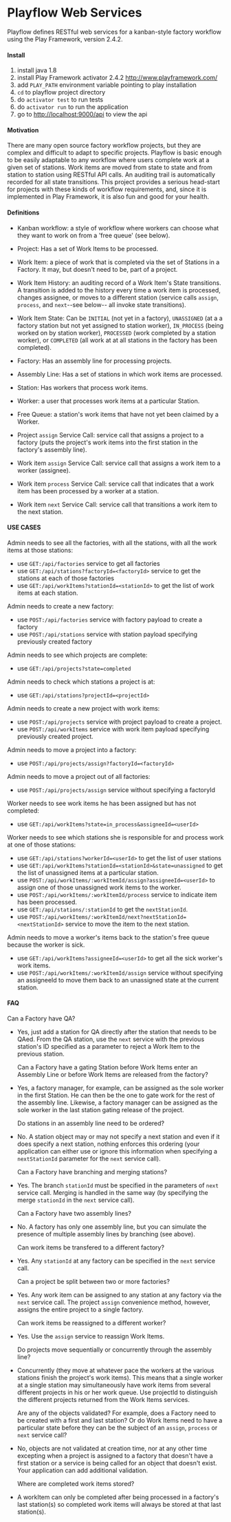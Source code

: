 # Playflow Web Services

Playflow defines RESTful web services for a kanban-style factory workflow using
the Play Framework, version 2.4.2. 


#### Install

1. install java 1.8
2. install Play Framework activator 2.4.2 <http://www.playframework.com/>
3. add `PLAY_PATH` environment variable pointing to play installation
4. `cd` to playflow project directory
5. do `activator test` to run tests
6. do `activator run` to run the application
7. go to <http://localhost:9000/api> to view the api


#### Motivation

There are many open source factory workflow projects, but they are complex 
and difficult to  adapt to specific projects.  Playflow is basic enough 
to be easily adaptable to any workflow where users complete work at a given 
set of stations.  Work items are moved from state to state and from station 
to station using RESTful API calls.  An auditing trail is automatically 
recorded for all state transitions.  This project provides a serious head-start 
for projects with these kinds of workflow requirements, and, since it 
is implemented in Play Framework, it is also fun and good for your health.


#### Definitions

* Kanban workflow: a style of workflow where workers can choose what they 
  want to work on from a 'free queue' (see below).

* Project: Has a set of Work Items to be processed.

* Work Item: a piece of work that is completed via the set of Stations in 
  a Factory.  It may, but doesn't need to be, part of a project.

* Work Item History: an auditing record of a Work Item's State transitions.
  A transition is added to the history every time a work item is processed, 
  changes assignee, or moves to a different station (service calls
  `assign`, `process`, and `next`--see below-- all invoke state transitions).

* Work Item State: Can be `INITIAL` (not yet in a factory), `UNASSIGNED` (at a
  a factory station but not yet assigned to station worker), `IN_PROCESS` 
  (being worked on by station worker), `PROCESSED` (work completed by a station 
  worker), or `COMPLETED` (all work at at all stations in the factory has been 
  completed).

* Factory: Has an assembly line for processing projects.

* Assembly Line: Has a set of stations in which work items are 
  processed.

* Station: Has workers that process work items.
 
* Worker: a user that processes work items at a particular Station.

* Free Queue: a station's work items that have not yet been claimed by a 
  Worker.

* Project `assign` Service Call: service call that assigns a project
  to a factory (puts the project's work items into the first station in the
  factory's assembly line).
  
* Work item `assign` Service Call: service call that assigns a work 
  item to a worker (assignee). 

* Work item `process` Service Call: service call that indicates that a work item 
  has been processed by a worker at a station.

* Work item `next` Service Call: service call that transitions a work item
  to the next station.


#### USE CASES
 
Admin needs to see all the factories, with all the stations, with all the work
items at those stations:
* use `GET:/api/factories` service to get all factories
* use `GET:/api/stations?factoryId=<factoryId>` service to get the stations at 
  each of those factories
* use `GET:/api/workItems?stationId=<stationId>` to get the list of work 
  items at each station.

Admin needs to create a new factory:
* use `POST:/api/factories` service with factory payload to create a factory
* use `POST:/api/stations` service with station payload specifying previously
  created factory
   
Admin needs to see which projects are complete:
* use `GET:/api/projects?state=completed`

Admin needs to check which stations a project is at:
* use `GET:/api/stations?projectId=<projectId>`

Admin needs to create a new project with work items:
* use `POST:/api/projects` service with project payload to create a project.
* use `POST:/api/workItems` service with work item payload specifying
  previously created project.

Admin needs to move a project into a factory:
* use `POST:/api/projects/assign?factoryId=<factoryId>`

Admin needs to move a project out of all factories:
* use `POST:/api/projects/assign` service without specifying a factoryId

Worker needs to see work items he has been assigned but has not completed:
* use `GET:/api/workItems?state=in_process&assigneeId=<userId>`

Worker needs to see which stations she is responsible for and process work at 
one of those stations:
* use `GET:/api/stations?workerId=<userId>` to get the list of user stations
* use `GET:/api/workItems?stationId=<stationId>&state=unassigned` to get 
  the list of unassigned items at a particular station.
* use `POST:/api/workItems/:workItemId/assign?assigneeId=<userId>` to
  assign one of those unassigned work items to the worker.
* use `POST:/api/workItems/:workItemId/process` service to indicate item
  has been processed.
* use `GET:/api/stations/:stationId` to get the `nextStationId`.
* use `POST:/api/workItems/:workItemId/next?nextStationId=<nextStationId>` 
  service to move the item to the next station.

Admin needs to move a worker's items back to the station's free queue because
the worker is sick.
* use `GET:/api/workItems?assigneeId=<userId>` to get all 
  the sick worker's work items.
* use `POST:/api/workItems/:workItemId/assign` service without specifying 
  an assigneeId to move them back to an unassigned state at the current
  station.


#### FAQ

  Can a Factory have QA?
* Yes, just add a station for QA directly after the station that needs to be 
  QAed.  From the QA station, use the `next` service with the previous 
  station's ID specified as a parameter to reject a Work Item to the 
  previous station.

  Can a Factory have a gating Station before Work Items enter an Assembly Line 
  or before Work Items are released from the factory?
* Yes,  a factory manager, for example, can be assigned as the sole worker in 
  the first Station.  He can then be the one to gate work for the rest of the
  assembly line.  Likewise, a factory manager can be assigned as the sole 
  worker in the last station gating release of the project.

  Do stations in an assembly line need to be ordered? 
* No. A station object may or may not specify a next station and even 
  if it does specify a next station, nothing enforces this ordering
  (your application can either use or ignore this information when 
  specifying a `nextStationId` parameter for the `next` service call).

  Can a Factory have branching and merging stations?
* Yes. The branch `stationId` must be specified in the parameters of `next` 
  service call. Merging is handled in the same way (by specifying the 
  merge `stationId` in the `next` service call).

  Can a Factory have two assembly lines?
* No. A factory has only one assembly line, but you can simulate the presence 
  of multiple assembly lines by branching (see above).

  Can work items be transfered to a different factory?
* Yes. Any `stationId` at any factory can be specified in the `next` service 
  call.
  
  Can a project be split between two or more factories?
* Yes. Any work item can be assigned to any station at any factory via the 
  `next` service call.  The project `assign` convenience method, however, 
  assigns the entire project to a single factory.
  
  Can work items be reassigned to a different worker?
* Yes. Use the `assign` service to reassign Work Items.

  Do projects move sequentially or concurrently through the assembly line?
* Concurrently (they move at whatever pace the workers at the various stations 
  finish the project's work items).  This means that a single worker at a 
  single station may simultaneously have work items from several different 
  projects in his or her work queue.  Use projectId to distinguish the 
  different projects returned from the Work Items services. 

  Are any of the objects validated?  For example, does a Factory need to be 
  created with a first and last station? Or do Work Items need to have a 
  particular state before they can be the subject of an `assign`, 
  `process` or `next` service call?
* No, objects are not validated at creation time, nor at any other time 
  excepting when a project is assigned to a factory that doesn't have a 
  first station or a service is being called for an object that doesn't
  exist. Your application can add additional validation.
  
  Where are completed work items stored?
* A workItem can only be completed after being processed in a
  factory's last station(s) so completed work items will always be
  stored at that last station(s).